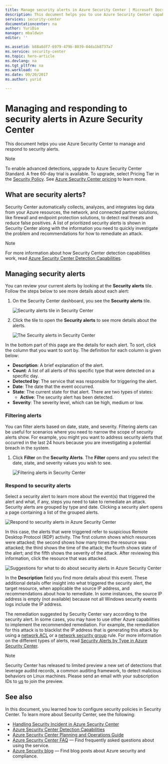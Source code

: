 ```yaml
---
title: Manage security alerts in Azure Security Center | Microsoft Docs
description: This document helps you to use Azure Security Center capabilities to manage and respond to security alerts.
services: security-center
documentationcenter: na
author: YuriDio
manager: mbaldwin
editor: ''

ms.assetid: b88a8df7-6979-479b-8039-04da1b8737a7
ms.service: security-center
ms.topic: hero-article
ms.devlang: na
ms.tgt_pltfrm: na
ms.workload: na
ms.date: 09/20/2017
ms.author: yurid

---
```

# Managing and responding to security alerts in Azure Security Center
This document helps you use Azure Security Center to manage and respond to security alerts.

> [!NOTE]
> To enable advanced detections, upgrade to Azure Security Center Standard. A free 60-day trial is available. To upgrade, select Pricing Tier in the [Security Policy](security-center-policies.md). See [Azure Security Center pricing](security-center-pricing.md) to learn more.
>
>

## What are security alerts?
Security Center automatically collects, analyzes, and integrates log data from your Azure resources, the network, and connected partner solutions, like firewall and endpoint protection solutions, to detect real threats and reduce false positives. A list of prioritized security alerts is shown in Security Center along with the information you need to quickly investigate the problem and recommendations for how to remediate an attack.


> [!NOTE]
> For more information about how Security Center detection capabilities work, read [Azure Security Center Detection Capabilities](security-center-detection-capabilities.md).
>
>

## Managing security alerts
You can review your current alerts by looking at the **Security alerts** tile. Follow the steps below to see more details about each alert:

1. On the Security Center dashboard, you see the **Security alerts** tile.

    ![Security alerts tile in Security Center](./media/security-center-managing-and-responding-alerts/security-center-managing-and-responding-alerts-fig1-ga.png)

2. Click the tile to open the **Security alerts** to see more details about the alerts.

   ![The Security alerts in Security Center](./media/security-center-managing-and-responding-alerts/security-center-managing-and-responding-alerts-fig2-ga.png)

In the bottom part of this page are the details for each alert. To sort, click the column that you want to sort by. The definition for each column is given below:

* **Description**: A brief explanation of the alert.
* **Count**: A list of all alerts of this specific type that were detected on a specific day.
* **Detected by**: The service that was responsible for triggering the alert.
* **Date**: The date that the event occurred.
* **State**: The current state for that alert. There are two types of states:
  * **Active**: The security alert has been detected.
* **Severity**: The severity level, which can be high, medium or low.

### Filtering alerts
You can filter alerts based on date, state, and severity. Filtering alerts can be useful for scenarios where you need to narrow the scope of security alerts show. For example, you might you want to address security alerts that occurred in the last 24 hours because you are investigating a potential breach in the system.

1. Click **Filter** on the **Security Alerts**. The **Filter** opens and you select the date, state, and severity values you wish to see.

    ![Filtering alerts in Security Center](./media/security-center-managing-and-responding-alerts/security-center-managing-and-responding-alerts-fig3-2017.png)

### Respond to security alerts
Select a security alert to learn more about the event(s) that triggered the alert and what, if any, steps you need to take to remediate an attack. Security alerts are grouped by type and date. Clicking a security alert opens a page containing a list of the grouped alerts.

![Respond to security alerts in Azure Security Center](./media/security-center-managing-and-responding-alerts/security-center-managing-and-responding-alerts-fig5-ga.png)

In this case, the alerts that were triggered refer to suspicious Remote Desktop Protocol (RDP) activity. The first column shows which resources were attacked; the second shows how many times the resource was attacked; the third shows the time of the attack; the fourth shows state of the alert; and the fifth shows the severity of the attack. After reviewing this information, click the resource that was attacked.

![Suggestions for what to do about security alerts in Azure Security Center](./media/security-center-managing-and-responding-alerts/security-center-managing-and-responding-alerts-fig6-ga.png)

In the **Description** field you find more details about this event. These additional details offer insight into what triggered the security alert, the target resource, when applicable the source IP address, and recommendations about how to remediate.  In some instances, the source IP address is empty (not available) because not all Windows security events logs include the IP address.

The remediation suggested by Security Center vary according to the security alert. In some cases, you may have to use other Azure capabilities to implement the recommended remediation. For example, the remediation for this attack is to blacklist the IP address that is generating this attack by using a [network ACL](../virtual-network/virtual-networks-acl.md) or a [network security group](../virtual-network/virtual-networks-nsg.md) rule. For more information on the different types of alerts, read [Security Alerts by Type in Azure Security Center](security-center-alerts-type.md).

> [!NOTE]
> Security Center has released to limited preview a new set of detections that leverage auditd records, a common auditing framework, to detect malicious behaviors on Linux machines. Please send an email 
> with your subscription IDs to [us](mailto:ASC_linuxdetections@microsoft.com) to join the preview.


## See also
In this document, you learned how to configure security policies in Security Center. To learn more about Security Center, see the following:

* [Handling Security Incident in Azure Security Center](security-center-incident.md)
* [Azure Security Center Detection Capabilities](security-center-detection-capabilities.md)
* [Azure Security Center Planning and Operations Guide](security-center-planning-and-operations-guide.md)
* [Azure Security Center FAQ](security-center-faq.md) — Find frequently asked questions about using the service.
* [Azure Security blog](http://blogs.msdn.com/b/azuresecurity/) — Find blog posts about Azure security and compliance.
